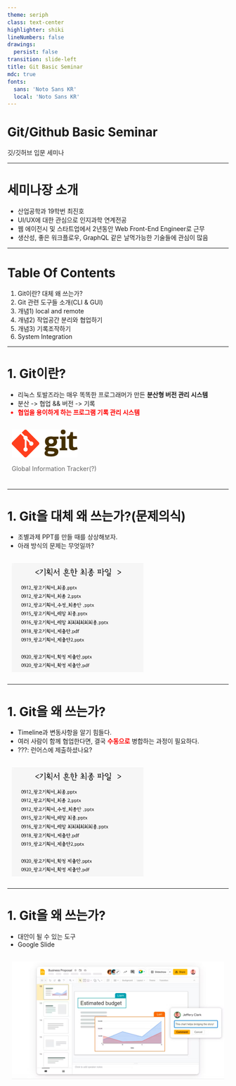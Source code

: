 ```yaml
---
theme: seriph
class: text-center
highlighter: shiki
lineNumbers: false
drawings:
  persist: false
transition: slide-left
title: Git Basic Seminar 
mdc: true
fonts:
  sans: 'Noto Sans KR'
  local: 'Noto Sans KR'
---
```


# Git/Github Basic Seminar 
깃/깃허브 입문 세미나

--- 

# 세미나장 소개
- 산업공학과 19학번 최진호
- UI/UX에 대한 관심으로 인지과학 연계전공
- 웹 에이전시 및 스타트업에서 2년동안 Web Front-End Engineer로 근무
- 생산성, 좋은 워크플로우, GraphQL 같은 날먹가능한 기술들에 관심이 많음

--- 

# Table Of Contents

1. Git이란? 대체 왜 쓰는가?
2. Git 관련 도구들 소개(CLI & GUI)
3. 개념1) local and remote
4. 개념2) 작업공간 분리와 협업하기
5. 개념3) 기록조작하기
6. System Integration

---

# 1. Git이란?

<ul>
    <li>리눅스 토발즈라는 매우 똑똑한 프로그래머가 만든 <b>분산형 버전 관리 시스템</b></li>
    <li>분산 -> 협업 && 버전 -> 기록</li>
    <li style="color: red; font-weight: 700">협업을 용이하게 하는 프로그램 기록 관리 시스템</li>
</ul>

<div style="padding: 10px; margin-top: 20px;">
    <img src="/img_1.png" width="150">
    <p style="color: #666; font-size: 14px">Global Information Tracker(?)</p>
</div>

---

# 1. Git을 대체 왜 쓰는가?(문제의식)

- 조별과제 PPT를 만들 때를 상상해보자.
- 아래 방식의 문제는 무엇일까?

<div style="padding: 10px; margin-top: 20px;">
    <img src="/img_2.png" width="300"/>
</div>

--- 

# 1. Git을 왜 쓰는가?

<ul>
    <li>Timeline과 변동사항을 알기 힘들다.</li>
    <li>여러 사람이 함께 협업한다면, 결국 <b style="color: red">수동으로</b> 병합하는 과정이 필요하다.</li>
    <li>???: 런어스에 제출하셨나요?</li>
</ul>

<div style="padding: 10px; margin-top: 20px;">
    <img src="/img_2.png" width="300"/>
</div>

--- 

# 1. Git을 왜 쓰는가?

- 대안이 될 수 있는 도구
- Google Slide

<div style="padding: 10px; margin-top: 20px;">
    <img src="/img_3.png" width="500"/>
</div>

